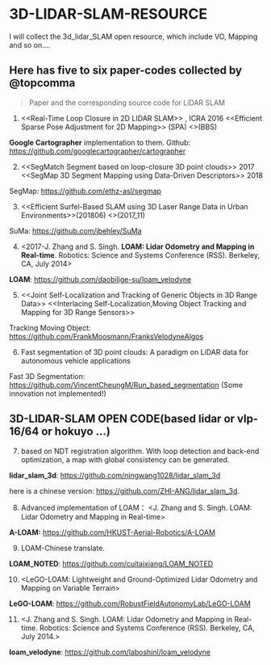 # 3D-LIDAR-SLAM-RESOURCE
I will collect the 3d_lidar_SLAM open resource, which include VO, Mapping and so on....

## Here has five to six paper-codes collected by @topcomma

> Paper and the corresponding source code for LiDAR SLAM

1. <<Real-Time Loop Closure in 2D LIDAR SLAM>> , ICRA 2016 <<Efficient Sparse Pose Adjustment for 2D Mapping>> (SPA) <>(BBS)

 **Google Cartographer** implementation to them. Github: https://github.com/googlecartographer/cartographer

2. <<SegMatch Segment based on loop-closure 3D point clouds>> 2017 <<SegMap 3D Segment Mapping using Data-Driven Descriptors>> 2018

  SegMap: https://github.com/ethz-asl/segmap

3. <<Efficient Surfel-Based SLAM using 3D Laser Range Data in Urban Environments>>(201806) <>(2017_11)

  SuMa: https://github.com/jbehley/SuMa

4. <2017-J. Zhang and S. Singh. **LOAM: Lidar Odometry and Mapping in Real-time**. Robotics: Science and Systems Conference (RSS). Berkeley, CA, July 2014>

  **LOAM**: https://github.com/daobilige-su/loam_velodyne

5. <<Joint Self-Localization and Tracking of Generic Objects in 3D Range Data>> <<Interlacing Self-Localization,Moving Object Tracking and Mapping for 3D Range Sensors>>

  Tracking Moving Object: https://github.com/FrankMoosmann/FranksVelodyneAlgos

6. Fast segmentation of 3D point clouds: A paradigm on LiDAR data for autonomous vehicle applications

  Fast 3D Segmentation: https://github.com/VincentCheungM/Run_based_segmentation (Some innovation not implemented!)

## 3D-LIDAR-SLAM OPEN CODE(based lidar or vlp-16/64 or hokuyo ...)

7. based on NDT registration algorithm. With loop detection and back-end optimization, a map with global consistency can be generated.

  **lidar_slam_3d**: https://github.com/ningwang1028/lidar_slam_3d

  here is a chinese version: https://github.com/ZHI-ANG/lidar_slam_3d.
  
8. Advanced implementation of LOAM： <J. Zhang and S. Singh. LOAM: Lidar Odometry and Mapping in Real-time>

  **A-LOAM:** https://github.com/HKUST-Aerial-Robotics/A-LOAM
  
9. LOAM-Chinese translate.

  **LOAM_NOTED**: https://github.com/cuitaixiang/LOAM_NOTED
  
10. <LeGO-LOAM: Lightweight and Ground-Optimized Lidar Odometry and Mapping on Variable Terrain>

  **LeGO-LOAM**: https://github.com/RobustFieldAutonomyLab/LeGO-LOAM
  
11. <J. Zhang and S. Singh. LOAM: Lidar Odometry and Mapping in Real-time. Robotics: Science and Systems Conference (RSS). Berkeley, CA, July 2014.>

  **loam_velodyne**: https://github.com/laboshinl/loam_velodyne
  
